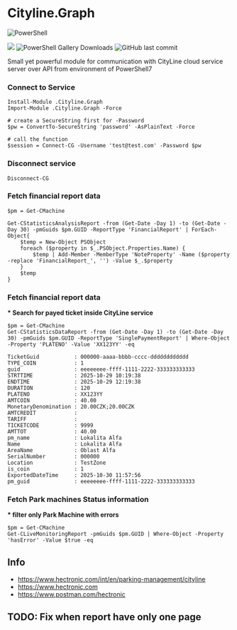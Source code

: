 # Cityline.Graph
![PowerShell](https://img.shields.io/badge/PowerShell-%235391FE.svg?style=for-the-badge&logo=powershell&logoColor=white)

![](https://img.shields.io/github/v/tag/gamerclassn7/cityline.graph?sort=date)
![PowerShell Gallery Downloads](https://img.shields.io/powershellgallery/dt/Cityline.Graph)
![GitHub last commit](https://img.shields.io/github/last-commit/gamerclassn7/cityline.graph)

Small yet powerful module for communication with CityLine cloud service server over API from environment of PowerShell7

### Connect to Service
```powersehll
Install-Module .Cityline.Graph
Import-Module .Cityline.Graph -Force

# create a SecureString first for -Password
$pw = ConvertTo-SecureString 'password' -AsPlainText -Force

# call the function
$session = Connect-CG -Username 'test@test.com' -Password $pw
```

### Disconnect service
```powersehll
Disconnect-CG
```

### Fetch financial report data
```powersehll
$pm = Get-CMachine

Get-CStatisticsAnalysisReport -from (Get-Date -Day 1) -to (Get-Date -Day 30) -pmGuids $pm.GUID -ReportType 'FinancialReport' | ForEach-Object{
    $temp = New-Object PSObject
    foreach ($property in $_.PSObject.Properties.Name) {
        $temp | Add-Member -MemberType 'NoteProperty' -Name ($property -replace 'FinancialReport_', '') -Value $_.$property
    }
    $temp
}
```

### Fetch financial report data
__* Search for payed ticket inside CityLine service__
```powersehll
$pm = Get-CMachine
Get-CStatisticsDataReport -from (Get-Date -Day 1) -to (Get-Date -Day 30) -pmGuids $pm.GUID -ReportType 'SinglePaymentReport' | Where-Object -Property 'PLATENO' -Value 'XX123YY' -eq
```
```powersehll
TicketGuid           : 000000-aaaa-bbbb-cccc-dddddddddddd
TYPE_COIN            : 1
guid                 : eeeeeeee-ffff-1111-2222-333333333333
STRTTIME             : 2025-10-29 10:19:38
ENDTIME              : 2025-10-29 12:19:38
DURATION             : 120
PLATENO              : XX123YY
AMTCOIN              : 40.00
MonetaryDenomination : 20.00CZK;20.00CZK
AMTCREDIT            : 
TARIFF               : 
TICKETCODE           : 9999
AMTTOT               : 40.00
pm_name              : Lokalita Alfa
Name                 : Lokalita Alfa
AreaName             : Oblast Alfa
SerialNumber         : 000000
Location             : TestZone
is_coin              : 1
ExportedDateTime     : 2025-10-30 11:57:56
pm_guid              : eeeeeeee-ffff-1111-2222-333333333333
```

### Fetch Park machines Status information
__* filter only Park Machine with errors__
```powersehll
$pm = Get-CMachine
Get-CLiveMonitoringReport -pmGuids $pm.GUID | Where-Object -Property 'hasError' -Value $true -eq
```

## Info
* https://www.hectronic.com/int/en/parking-management/cityline
* https://www.hectronic.com
* https://www.postman.com/hectronic

## TODO: Fix when report have only one page